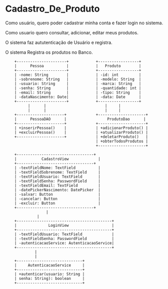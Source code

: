 # Cadastro_De_Produto

Como usuário, quero poder cadastrar minha conta e fazer login no sistema. 

Como usuario quero consultar, adicionar, editar meus produtos.

O sistema faz aututenticação de Usuário e registra.

O sistema Registra os produtos no Banco.


		+----------------------+     		+------------------+  
		|      Pessoa          |      		|   Produto        |        
		+----------------------+       		+------------------+        
		| -nome: String        |       		| -id: int         |    
		| -sobrenome: String   |       		| -modelo: String  |        
		| -usuario: String     |       		| -marca: String   |         
		| -senha: String       |       		| -quantidade: int |        
		| -email: String       |       		| -tipo: String    |       
		| -dataNascimento: Date|       		| -data: Date      |       
		+----------------------+       		+------------------+       
		      |      |                     		|     |                 
		      |      |                     		|     |                                   
		+---------------------+       		+---------------------+                          
		|      PessoaDAO      |      		     ProdutoDao      |                          
		+---------------------+       		+---------------------+                          
		| +inserirPessoa()    |       		| +adicionarProduto() |                          
		| +excluirPessoa()    |       		| +atualizarProduto() |                          
		+---------------------+       		| +deletarProduto()   |                          
		                              		| +obterTodosProdutos |                          
		                              		+---------------------+                          
                                      
		+----------------------------------+                 
		|           CadastroView    	     |                  
		+----------------------------------+                
		| -textFieldNome: TextField   	     |         
		| -textFieldSobrenome: TextField     |          
		| -textFieldUsuario: TextField       |           
		| -textFieldSenha: PasswordField     |           
		| -textFieldEmail: TextField         |         
		| -datePickerNascimento: DatePicker  |           
		| -salvar: Button             	     |           
		| -cancelar: Button                  |           
		| -excluir: Button                   |           
		+----------------------------------+                 
		    		  |                               
				  |                            
		+------------------------------------------+                
		|              LoginView                   |                
		+------------------------------------------+               
		| -textFieldUsuario: TextField             |        
		| -textFieldSenha: PasswordField           |                                   
		| -autenticacaoService: AutenticacaoService|  
		+------------------------------------------+  
				 |   
		 		 |   
		+-----------------------------+
		|     AutenticacaoService     |
		+-----------------------------+
		| +autenticar(usuario: String |  
		| senha: String): boolean     |  
		+-----------------------------+
